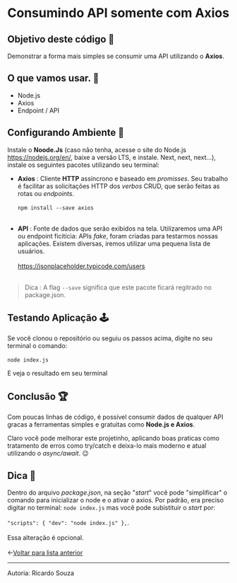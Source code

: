 # Consumindo API somente com Axios
## Objetivo deste código 🎯
Demonstrar a forma mais simples se consumir uma API utilizando o **Axios**. 

## O que vamos usar. 🧰
- Node.js 
- Axios 
- Endpoint / API  


## Configurando Ambiente 📗
 Instale o **Noode.Js** (caso não tenha, acesse o site do Node.js https://nodejs.org/en/, baixe a versão LTS, e instale. Next, next, next...), instale os seguintes pacotes utilizando seu terminal:


* **Axios** : Cliente **HTTP** assíncrono e baseado em *promisses*. Seu trabalho é facilitar as solicitações HTTP dos *verbos* CRUD, que serão feitas as rotas ou *endpoints*.<br> <br>
`npm install --save axios`<br> <br>

* **API** : Fonte de dados que serão exibidos na tela. Utilizaremos uma API ou endpoint ficitícia: APIs *fake*, foram criadas para testarmos nossas aplicações. Existem diversas, iremos utilizar uma pequena lista de usuários.<br> <br>
https://jsonplaceholder.typicode.com/users<br> <br>



>Dica : A flag `--save` significa que este pacote ficará regitrado no package.json.<br>




## Testando Aplicação 🕹

Se você clonou o repositório ou seguiu os passos acima, digite no seu terminal o comando: <br> <br>
`node index.js` <br>

E veja o resultado em seu terminal<br>


## Conclusão 🏆
Com poucas linhas de código, é possível consumir dados de qualquer API gracas a ferramentas simples e gratuitas como **Node.js e Axios**. <br>

Claro você pode melhorar este projetinho, aplicando boas praticas como tratamento de erros como try/catch e deixa-lo mais moderno e atual utilizando o *async/await*. 😉

## Dica 📌
Dentro do arquivo *package.json*, na seção "*start*" você pode "simplificar" o comando para inicializar o node e o ativar o axios. Por padrão, era preciso digitar no terminal: `node index.js` mas você pode subistituir o *start* por: <br><br>
 `"scripts": {
    "dev": "node index.js"
  },`. <br><br>
  Essa alteração é opcional. <br> <br>
←[Voltar para lista anterior](https://github.com/ricardaonao/APIs)
____________________________________________________________________
Autoria: Ricardo Souza 

